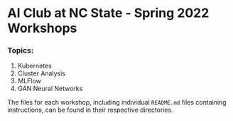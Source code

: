 # AI Club at NC State - Spring 2022 Workshops

### Topics:
1. Kubernetes
2. Cluster Analysis
3. MLFlow
4. GAN Neural Networks

The files for each workshop, including individual `README.md` files containing instructions, can be found in their respective directories.